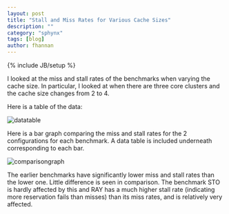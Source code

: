 ```yaml
---
layout: post
title: "Stall and Miss Rates for Various Cache Sizes"
description: ""
category: "sphynx"
tags: [blog]
author: fhannan
---
```

{% include JB/setup %}


I looked at the miss and stall rates of the benchmarks when varying the cache size. In particular, I looked at when there are three core clusters and the cache size changes from 2 to 4.

Here is a table of the data:

![datatable](http://i.imgur.com/Eec7yd9)


Here is a bar graph comparing the miss and stall rates for the 2 configurations for each benchmark. A data table is included underneath corresponding to each bar.

![comparisongraph](http://i.imgur.com/KPOrYjv.png)


The earlier benchmarks have significantly lower miss and stall rates than the lower one. Little difference is seen in comparison. The benchmark STO is hardly affected by this and RAY has a much higher stall rate (indicating more reservation fails than misses) than its miss rates, and is relatively very affected.
